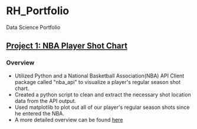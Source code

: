 # RH_Portfolio
Data Science Portfolio

## [Project 1: NBA Player Shot Chart](https://github.com/rhan9/nba_player_shotchart)
### Overview
* Utilized Python and a National Basketball Association(NBA) API Client package called "nba_api" to visualize a player's regular season shot chart. 
* Created a python script to clean and extract the necessary shot location data from the API output.
* Used matplotlib to plot out all of our player's regular season shots since he entered the NBA. 
* A more detailed overview can be found [here](https://spatial-data-discovery.github.io/project-rhan9.html)




